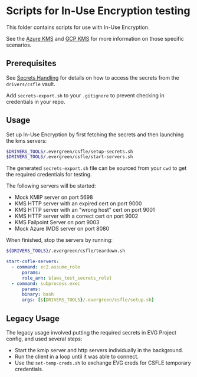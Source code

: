 # Scripts for In-Use Encryption testing

This folder contains scripts for use with In-Use Encryption.

See the [Azure KMS](./azurekms/README.md) and [GCP KMS](./gcpkms/README.md)
for more information on those specific scenarios.

## Prerequisites

See [Secrets Handling](../secrets_handling/README.md) for details on how to access the secrets
from the `drivers/csfle` vault.

Add `secrets-export.sh` to your `.gitignore` to prevent checking in credentials in your repo.

## Usage

Set up In-Use Encryption by first fetching the secrets and then launching the kms servers:

```bash
$DRIVERS_TOOLS/.evergreen/csfle/setup-secrets.sh
$DRIVERS_TOOLS/.evergreen/csfle/start-servers.sh
```

The generated `secrets-export.sh` file can be sourced from your `cwd` to get the required credentials for testing.

The following servers will be started:

- Mock KMIP server on port 5698
- KMS HTTP server with an expired cert on port 9000
- KMS HTTP server with an "wrong host" cert on port 9001
- KMS HTTP server with a correct cert on port 9002
- KMS Failpoint Server on port 9003
- Mock Azure IMDS server on port 8080

When finished, stop the servers by running:

```bash
${DRIVERS_TOOLS}/.evergreen/csfle/teardown.sh
```

```yaml
start-csfle-servers:
  - command: ec2.assume_role
      params:
      role_arn: ${aws_test_secrets_role}
  - command: subprocess.exec
      params:
      binary: bash
      args: [${DRIVERS_TOOLS}/.evergreen/csfle/setup.sh]
```

## Legacy Usage

The legacy usage involved putting the required secrets in EVG Project config, and used several steps:

- Start the kmip server and http servers individually in the background.
- Run the client in a loop until it was able to connect.
- Use the `set-temp-creds.sh` to exchange EVG creds for CSFLE temporary credentials.
